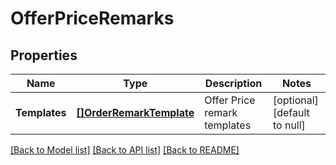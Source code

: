 # OfferPriceRemarks

## Properties
Name | Type | Description | Notes
------------ | ------------- | ------------- | -------------
**Templates** | [**[]OrderRemarkTemplate**](OrderRemarkTemplate.md) | Offer Price remark templates | [optional] [default to null]

[[Back to Model list]](../README.md#documentation-for-models) [[Back to API list]](../README.md#documentation-for-api-endpoints) [[Back to README]](../README.md)


